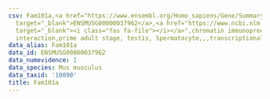 ```yaml
---
csv: Fam101a,<a href="https://www.ensembl.org/Homo_sapiens/Gene/Summary?db=core;g=ENSMUSG00000037962"
  target="_blank">ENSMUSG00000037962</a>,<a href="https://www.ncbi.nlm.nih.gov/pubmed/25450459"
  target="_blank"><i class="fas fa-file"></i></a>",chromatin immunoprecipitation assay,direct
  interaction,prime adult stage, testis, Spermatocyte,,,transcriptional regulation,
data_alias: Fam101a
data_id: ENSMUSG00000037962
data_numevidence: 1
data_species: Mus musculus
data_taxid: '10090'
title: Fam101a
---
```

